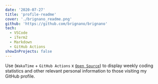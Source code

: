 ```yaml
---
date: '2020-07-27'
title: 'profile-readme'
cover: './brignano_readme.png'
github: 'https://github.com/brignano/brignano'
tech:
  - VSCode
  - iTerm2
  - Markdown
  - GitHub Actions
showInProjects: false
---
```


Use (`WakaTime` + `GitHub Actions` x [`Open Source`](https://github.com/anmol098/npx_card)) to display weekly coding statistics and other relevant personal information to those visiting my GitHub profile.
